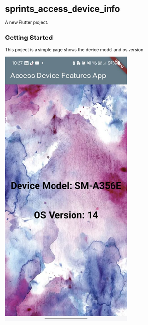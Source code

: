 # sprints_access_device_info

A new Flutter project.

## Getting Started

This project is a simple page shows the device model and os version

<img src="assets/home.jpg" alt="home" width="400">
